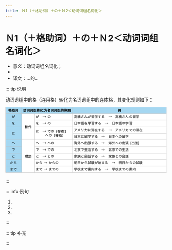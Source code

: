 ```yaml
---
title: Ｎ1（＋格助词）＋の＋Ｎ2＜动词词组名词化＞
---
```


# Ｎ1（＋格助词）＋の＋Ｎ2＜动词词组名词化＞

- 意义：动词词组名词化；
- <grammer-content sentence="接续：Ｎ1（＋格助词）＋の＋**动作性意义的名词**Ｎ2" />
- 译文：...的...

::: tip 说明

动词词组中的格（连用格）转化为名词词组中的连体格，其变化规则如下：

![1-9-4](../../public/imgs/1-9-4.png)

:::

::: info 例句

1. <grammer-content sentence="**[三保/みほ]さんとの[相互学習/そうごがくしゅう]**はとてもよかったです。" trans="跟三保的相互学习真的太好了。" />
2. <grammer-content sentence="**[日本語/にほんご]への[翻訳/ほんやく]**は[難/むずか]しいです。" trans="翻译成日语很难。" />
3. <grammer-content sentence="**[海外/かいがい]からの[観光客/かんこきゃく]**が[増/ふ]えている。" trans="来自境外的旅客在增加。" />

:::

::: tip 补充

<grammer-content sentence="如果词义中暗含“**买给他人，物品转移给接受方**”的对象义和移动义，也可以用**「～への + N」**来表达，例如「～へのお[土産/みやげ]」「～への[手紙/てがみ]」等。" />

<div class="bunpou-block">

  <grammer-content sentence="**[家族/かぞく]と[友達/ともだち]へのおみやげ**がほしいんです。" trans="我想要带给家人和朋友的礼物。" />

</div>

:::
